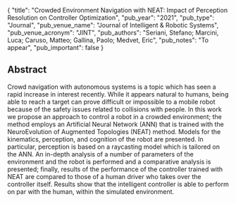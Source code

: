 {
  "title": "Crowded Environment Navigation with NEAT: Impact of Perception Resolution on Controller Optimization",
  "pub_year": "2021",
  "pub_type": "Journal",
  "pub_venue_name": "Journal of Intelligent & Robotic Systems",
  "pub_venue_acronym": "JINT",
  "pub_authors": "Seriani, Stefano; Marcini, Luca; Caruso, Matteo; Gallina, Paolo; Medvet, Eric",
  "pub_notes": "To appear",
  "pub_important": false
}

## Abstract
Crowd navigation with autonomous systems is a topic which has seen a rapid increase in interest recently. While it appears natural to humans, being able to reach a target can prove difficult or impossible to a mobile robot because of the safety issues related to collisions with people. In this work we propose an approach to control a robot in a crowded environment; the method employs an Artificial Neural Network (ANN) that is trained with the NeuroEvolution of Augmented Topologies (NEAT) method. Models for the kinematics, perception, and cognition of the robot are presented. In particular, perception is based on a raycasting model which is tailored on the ANN. An in-depth analysis of a number of parameters of the environment and the robot is performed and a comparative analysis is presented; finally, results of the performance of the controller trained with NEAT are compared to those of a human driver who takes over the controller itself. Results show that the intelligent controller is able to perform on par with the human, within the simulated environment.
